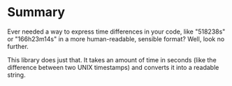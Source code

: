 Summary
============

Ever needed a way to express time differences in your code, like "518238s" or "166h23m14s" in a more human-readable, sensible format?
Well, look no further.

This library does just that. It takes an amount of time in seconds (like the difference between two UNIX timestamps) and converts it into a readable string.
